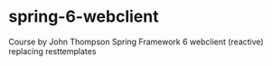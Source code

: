# spring-6-webclient
Course by John Thompson Spring Framework 6 webclient (reactive) replacing resttemplates
